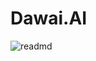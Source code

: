 # Dawai.AI

![readmd](https://github.com/RayyanMinhaj/Dawai.AI/assets/81464495/240da287-69a9-4993-b477-d9eefbcc55d6)

